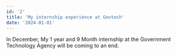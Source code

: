 ```yaml
---
id: '2'
title: 'My internship experience at Govtech'
date: '2024-01-01'
---
```


In December, My 1 year and 9 Month internship at the Government Technology Agency will be coming to an end.